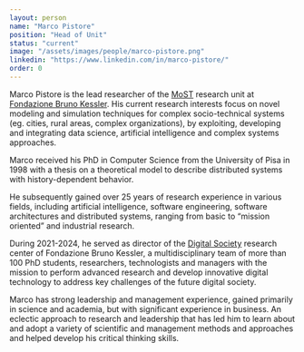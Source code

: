 ```yaml
---
layout: person
name: "Marco Pistore"
position: "Head of Unit"
status: "current"
image: "/assets/images/people/marco-pistore.png"
linkedin: "https://www.linkedin.com/in/marco-pistore/"
order: 0
---
```


Marco Pistore is the lead researcher of the [MoST](/) research unit at
[Fondazione Bruno Kessler](https://www.fbk.eu/). His current research interests focus on novel modeling and simulation
techniques for complex socio-technical systems (eg. cities, rural areas, complex organizations), by exploiting,
developing and integrating data science, artificial intelligence and complex systems approaches.

Marco received his PhD in Computer Science from the University of Pisa in 1998 with a thesis on a theoretical model to
describe distributed systems with history-dependent behavior.

He subsequently gained over 25 years of research experience in various fields, including artificial intelligence,
software engineering, software architectures and distributed systems, ranging from basic to “mission oriented” and
industrial research.

During 2021-2024, he served as director of the [Digital Society](https://digis.fbk.eu/) research center
of Fondazione Bruno Kessler, a multidisciplinary team of more than 100 PhD students, researchers, technologists and
managers with the mission to perform advanced research and develop innovative digital
technology to address key challenges of the future digital society.

Marco has strong leadership and management experience, gained primarily in science and academia, but with significant
experience in business. An eclectic approach to research and leadership that has led him to learn about and adopt a
variety of scientific and management methods and approaches and helped develop his critical thinking skills.
